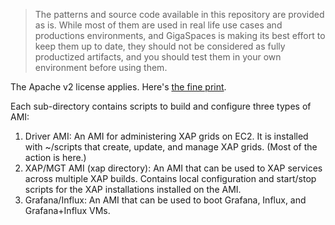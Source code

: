 > The patterns and source code available in this repository are provided as is. While most of them are used in real life use cases and productions environments, and GigaSpaces is making its best effort to keep them up to date, they should not be considered as fully productized artifacts, and you should test them in your own environment before using them.

The Apache v2 license applies. Here's [the fine print](../license.txt).

 Each sub-directory contains scripts to build and configure three types of AMI:
  
  1. Driver AMI: An AMI for administering XAP grids on EC2. It is installed with ~/scripts that create, update, and manage XAP grids. (Most of the action is here.)
  1. XAP/MGT AMI (xap directory): An AMI that can be used to XAP services across multiple XAP builds. Contains local configuration and start/stop scripts for the XAP installations installed on the AMI.
  1. Grafana/Influx: An AMI that can be used to boot Grafana, Influx, and Grafana+Influx VMs. 